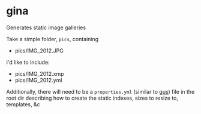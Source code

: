 gina
====

Generates static image galleries

Take a simple folder, `pics`,  containing

* pics/IMG_2012.JPG

I'd like to include:

* pics/IMG_2012.xmp
* pics/IMG_2012.yml

Additionally, there will need to be a `properties.yml` (similar to [gus](https://github.com/jimktrains/gus)) file in the root dir describing how to create the static indexes, sizes to resize to, templates, &c
